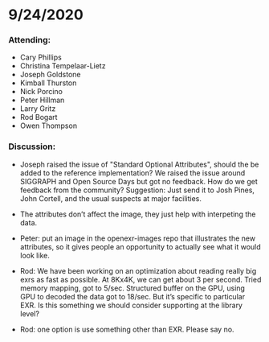 # 9/24/2020

### Attending:

* Cary Phillips
* Christina Tempelaar-Lietz
* Joseph Goldstone
* Kimball Thurston
* Nick Porcino
* Peter Hillman
* Larry Gritz
* Rod Bogart
* Owen Thompson

### Discussion:

* Joseph raised the issue of "Standard Optional Attributes", should
  the be added to the reference implementation?  We raised the issue
  around SIGGRAPH and Open Source Days but got no feedback. How do we
  get feedback from the community?  Suggestion: Just send it to Josh
  Pines, John Cortell, and the usual suspects at major facilities.

* The attributes don’t affect the image, they just help with
  interpeting the data.

* Peter: put an image in the openexr-images repo that illustrates the
  new attributes, so it gives people an opportunity to actually see
  what it would look like.

* Rod: We have been working on an optimization about reading really
  big exrs as fast as possible.  At 8Kx4K, we can get about 3 per
  second. Tried memory mapping, got to 5/sec.  Structured buffer on
  the GPU, using GPU to decoded the data got to 18/sec. But it’s
  specific to particular EXR. Is this something we should consider
  supporting at the library level?

* Rod: one option is use something other than EXR. Please say no.

